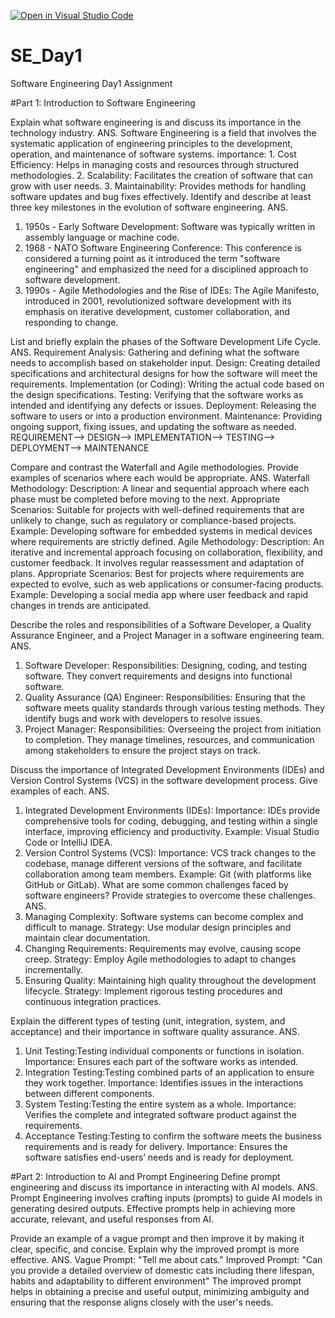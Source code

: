 [![Open in Visual Studio Code](https://classroom.github.com/assets/open-in-vscode-2e0aaae1b6195c2367325f4f02e2d04e9abb55f0b24a779b69b11b9e10269abc.svg)](https://classroom.github.com/online_ide?assignment_repo_id=15566963&assignment_repo_type=AssignmentRepo)
# SE_Day1
Software Engineering Day1 Assignment

#Part 1: Introduction to Software Engineering

Explain what software engineering is and discuss its importance in the technology industry.
ANS.
Software Engineering is a field that involves the systematic application of engineering principles to the development, operation, and maintenance of software systems.
importance: 1. Cost Efficiency: Helps in managing costs and resources through structured methodologies.
            2. Scalability: Facilitates the creation of software that can grow with user needs.
            3. Maintainability: Provides methods for handling software updates and bug fixes effectively.
Identify and describe at least three key milestones in the evolution of software engineering.
ANS.
1. 1950s - Early Software Development: Software was typically written in assembly language or machine code. 
2. 1968 - NATO Software Engineering Conference: This conference is considered a turning point as it introduced the term "software engineering" and emphasized the need for a disciplined approach to software development.
3. 1990s - Agile Methodologies and the Rise of IDEs: The Agile Manifesto, introduced in 2001, revolutionized software development with its emphasis on iterative development, customer collaboration, and responding to change.
   
List and briefly explain the phases of the Software Development Life Cycle.
ANS.
Requirement Analysis: Gathering and defining what the software needs to accomplish based on stakeholder input.
Design: Creating detailed specifications and architectural designs for how the software will meet the requirements.
Implementation (or Coding): Writing the actual code based on the design specifications.
Testing: Verifying that the software works as intended and identifying any defects or issues.
Deployment: Releasing the software to users or into a production environment.
Maintenance: Providing ongoing support, fixing issues, and updating the software as needed.
REQUIREMENT--> DESIGN--> IMPLEMENTATION--> TESTING--> DEPLOYMENT--> MAINTENANCE

Compare and contrast the Waterfall and Agile methodologies. Provide examples of scenarios where each would be appropriate.
ANS.
Waterfall Methodology:
Description: A linear and sequential approach where each phase must be completed before moving to the next.
Appropriate Scenarios: Suitable for projects with well-defined requirements that are unlikely to change, such as regulatory or compliance-based projects.
Example: Developing software for embedded systems in medical devices where requirements are strictly defined.
Agile Methodology:
Description: An iterative and incremental approach focusing on collaboration, flexibility, and customer feedback. It involves regular reassessment and adaptation of plans.
Appropriate Scenarios: Best for projects where requirements are expected to evolve, such as web applications or consumer-facing products.
Example: Developing a social media app where user feedback and rapid changes in trends are anticipated.

Describe the roles and responsibilities of a Software Developer, a Quality Assurance Engineer, and a Project Manager in a software engineering team.
ANS.
1. Software Developer:
Responsibilities: Designing, coding, and testing software. They convert requirements and designs into functional software.
2. Quality Assurance (QA) Engineer:
Responsibilities: Ensuring that the software meets quality standards through various testing methods. They identify bugs and work with developers to resolve issues.
3. Project Manager:
Responsibilities: Overseeing the project from initiation to completion. They manage timelines, resources, and communication among stakeholders to ensure the project stays on track.

Discuss the importance of Integrated Development Environments (IDEs) and Version Control Systems (VCS) in the software development process. Give examples of each.
ANS.
1. Integrated Development Environments (IDEs):
Importance: IDEs provide comprehensive tools for coding, debugging, and testing within a single interface, improving efficiency and productivity.
Example: Visual Studio Code or IntelliJ IDEA.
2. Version Control Systems (VCS):
Importance: VCS track changes to the codebase, manage different versions of the software, and facilitate collaboration among team members.
Example: Git (with platforms like GitHub or GitLab).
What are some common challenges faced by software engineers? Provide strategies to overcome these challenges.
ANS.
1. Managing Complexity: Software systems can become complex and difficult to manage.
   Strategy: Use modular design principles and maintain clear documentation.
2. Changing Requirements: Requirements may evolve, causing scope creep.
   Strategy: Employ Agile methodologies to adapt to changes incrementally.
3. Ensuring Quality: Maintaining high quality throughout the development lifecycle.
   Strategy: Implement rigorous testing procedures and continuous integration practices.

Explain the different types of testing (unit, integration, system, and acceptance) and their importance in software quality assurance.
ANS.
1. Unit Testing:Testing individual components or functions in isolation.
Importance: Ensures each part of the software works as intended.
2. Integration Testing:Testing combined parts of an application to ensure they work together.
Importance: Identifies issues in the interactions between different components.
3. System Testing:Testing the entire system as a whole.
Importance: Verifies the complete and integrated software product against the requirements.
4. Acceptance Testing:Testing to confirm the software meets the business requirements and is ready for delivery.
Importance: Ensures the software satisfies end-users’ needs and is ready for deployment.

#Part 2: Introduction to AI and Prompt Engineering
Define prompt engineering and discuss its importance in interacting with AI models.
ANS.
Prompt Engineering involves crafting inputs (prompts) to guide AI models in generating desired outputs. 
Effective prompts help in achieving more accurate, relevant, and useful responses from AI.

Provide an example of a vague prompt and then improve it by making it clear, specific, and concise. Explain why the improved prompt is more effective.
ANS.
Vague Prompt: "Tell me about cats."
Improved Prompt: "Can you provide a detailed overview of domestic cats including there lifespan, habits and adaptability to different environment"
The improved prompt helps in obtaining a precise and useful output, minimizing ambiguity and ensuring that the response aligns closely with the user's needs.

